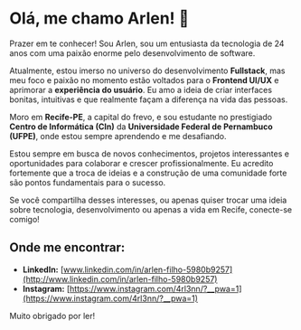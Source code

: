 # Olá, me chamo Arlen! 👋

Prazer em te conhecer! Sou Arlen, sou um entusiasta da tecnologia de 24 anos com uma paixão enorme pelo desenvolvimento de software.

Atualmente, estou imerso no universo do desenvolvimento **Fullstack**, mas meu foco e paixão no momento estão voltados para o **Frontend UI/UX** e aprimorar a **experiência do usuário**. Eu amo a ideia de criar interfaces bonitas, intuitivas e que realmente façam a diferença na vida das pessoas.

Moro em **Recife-PE**, a capital do frevo, e sou estudante no prestigiado **Centro de Informática (CIn)** da **Universidade Federal de Pernambuco (UFPE)**, onde estou sempre aprendendo e me desafiando.

Estou sempre em busca de novos conhecimentos, projetos interessantes e oportunidades para colaborar e crescer profissionalmente. Eu acredito fortemente que a troca de ideias e a construção de uma comunidade forte são pontos fundamentais para o sucesso.

Se você compartilha desses interesses, ou apenas quiser trocar uma ideia sobre tecnologia, desenvolvimento ou apenas a vida em Recife, conecte-se comigo!

## Onde me encontrar:

* **LinkedIn:** [www.linkedin.com/in/arlen-filho-5980b9257](http://www.linkedin.com/in/arlen-filho-5980b9257)
* **Instagram:** [https://www.instagram.com/4rl3nn/?__pwa=1](https://www.instagram.com/4rl3nn/?__pwa=1)

Muito obrigado por ler!